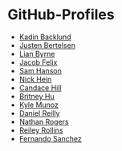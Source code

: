 # GitHub-Profiles

* [Kadin Backlund](https://github.com/Kadin-Backlund)
* [Justen Bertelsen]()
* [Lian Byrne]()
* [Jacob Felix]()
* [Sam Hanson]()
* [Nick Hein]()
* [Candace Hill]()
* [Britney Hu]()
* [Kyle Munoz]()
* [Daniel Reilly]()
* [Nathan Rogers]()
* [Reiley Rollins]()
* [Fernando Sanchez]()
